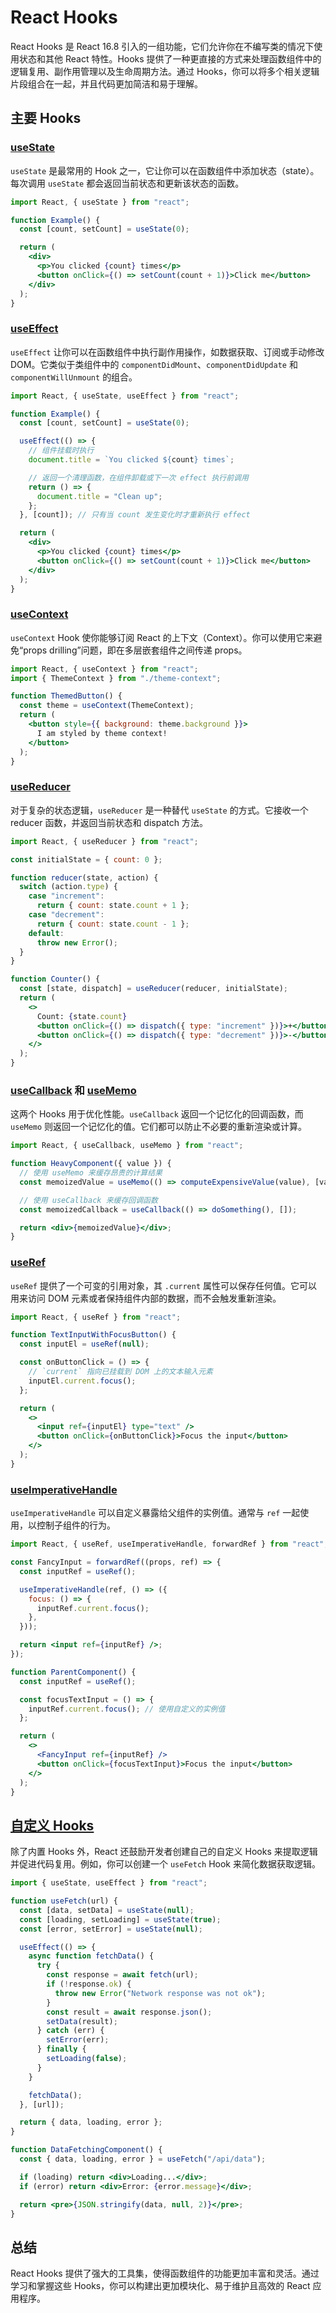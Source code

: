 # React Hooks

React Hooks 是 React 16.8 引入的一组功能，它们允许你在不编写类的情况下使用状态和其他 React 特性。Hooks 提供了一种更直接的方式来处理函数组件中的逻辑复用、副作用管理以及生命周期方法。通过 Hooks，你可以将多个相关逻辑片段组合在一起，并且代码更加简洁和易于理解。

## 主要 Hooks

### [<b>useState</b>](./useState.md)

`useState` 是最常用的 Hook 之一，它让你可以在函数组件中添加状态（state）。每次调用 `useState` 都会返回当前状态和更新该状态的函数。

```jsx
import React, { useState } from "react";

function Example() {
  const [count, setCount] = useState(0);

  return (
    <div>
      <p>You clicked {count} times</p>
      <button onClick={() => setCount(count + 1)}>Click me</button>
    </div>
  );
}
```

### [<b>useEffect</b>](./useEffect.md)

`useEffect` 让你可以在函数组件中执行副作用操作，如数据获取、订阅或手动修改 DOM。它类似于类组件中的 `componentDidMount`、`componentDidUpdate` 和 `componentWillUnmount` 的组合。

```jsx
import React, { useState, useEffect } from "react";

function Example() {
  const [count, setCount] = useState(0);

  useEffect(() => {
    // 组件挂载时执行
    document.title = `You clicked ${count} times`;

    // 返回一个清理函数，在组件卸载或下一次 effect 执行前调用
    return () => {
      document.title = "Clean up";
    };
  }, [count]); // 只有当 count 发生变化时才重新执行 effect

  return (
    <div>
      <p>You clicked {count} times</p>
      <button onClick={() => setCount(count + 1)}>Click me</button>
    </div>
  );
}
```

### [<b>useContext</b>](./useContext.md)

`useContext` Hook 使你能够订阅 React 的上下文（Context）。你可以使用它来避免“props drilling”问题，即在多层嵌套组件之间传递 props。

```jsx
import React, { useContext } from "react";
import { ThemeContext } from "./theme-context";

function ThemedButton() {
  const theme = useContext(ThemeContext);
  return (
    <button style={{ background: theme.background }}>
      I am styled by theme context!
    </button>
  );
}
```

### [<b>useReducer</b>](./useReducer.md)

对于复杂的状态逻辑，`useReducer` 是一种替代 `useState` 的方式。它接收一个 reducer 函数，并返回当前状态和 dispatch 方法。

```jsx
import React, { useReducer } from "react";

const initialState = { count: 0 };

function reducer(state, action) {
  switch (action.type) {
    case "increment":
      return { count: state.count + 1 };
    case "decrement":
      return { count: state.count - 1 };
    default:
      throw new Error();
  }
}

function Counter() {
  const [state, dispatch] = useReducer(reducer, initialState);
  return (
    <>
      Count: {state.count}
      <button onClick={() => dispatch({ type: "increment" })}>+</button>
      <button onClick={() => dispatch({ type: "decrement" })}>-</button>
    </>
  );
}
```

### [<b>useCallback</b>](./useCallback.md) 和 [<b>useMemo</b>](./useMemo.md)

这两个 Hooks 用于优化性能。`useCallback` 返回一个记忆化的回调函数，而 `useMemo` 则返回一个记忆化的值。它们都可以防止不必要的重新渲染或计算。

```jsx
import React, { useCallback, useMemo } from "react";

function HeavyComponent({ value }) {
  // 使用 useMemo 来缓存昂贵的计算结果
  const memoizedValue = useMemo(() => computeExpensiveValue(value), [value]);

  // 使用 useCallback 来缓存回调函数
  const memoizedCallback = useCallback(() => doSomething(), []);

  return <div>{memoizedValue}</div>;
}
```

### [<b>useRef</b>](./useRef.md)

`useRef` 提供了一个可变的引用对象，其 `.current` 属性可以保存任何值。它可以用来访问 DOM 元素或者保持组件内部的数据，而不会触发重新渲染。

```jsx
import React, { useRef } from "react";

function TextInputWithFocusButton() {
  const inputEl = useRef(null);

  const onButtonClick = () => {
    // `current` 指向已挂载到 DOM 上的文本输入元素
    inputEl.current.focus();
  };

  return (
    <>
      <input ref={inputEl} type="text" />
      <button onClick={onButtonClick}>Focus the input</button>
    </>
  );
}
```

### [<b>useImperativeHandle</b>](./useImperativeHandle.md)

`useImperativeHandle` 可以自定义暴露给父组件的实例值。通常与 `ref` 一起使用，以控制子组件的行为。

```jsx
import React, { useRef, useImperativeHandle, forwardRef } from "react";

const FancyInput = forwardRef((props, ref) => {
  const inputRef = useRef();

  useImperativeHandle(ref, () => ({
    focus: () => {
      inputRef.current.focus();
    },
  }));

  return <input ref={inputRef} />;
});

function ParentComponent() {
  const inputRef = useRef();

  const focusTextInput = () => {
    inputRef.current.focus(); // 使用自定义的实例值
  };

  return (
    <>
      <FancyInput ref={inputRef} />
      <button onClick={focusTextInput}>Focus the input</button>
    </>
  );
}
```

## [自定义 Hooks](./自定义%20Hooks.md)

除了内置 Hooks 外，React 还鼓励开发者创建自己的自定义 Hooks 来提取逻辑并促进代码复用。例如，你可以创建一个 `useFetch` Hook 来简化数据获取逻辑。

```jsx
import { useState, useEffect } from "react";

function useFetch(url) {
  const [data, setData] = useState(null);
  const [loading, setLoading] = useState(true);
  const [error, setError] = useState(null);

  useEffect(() => {
    async function fetchData() {
      try {
        const response = await fetch(url);
        if (!response.ok) {
          throw new Error("Network response was not ok");
        }
        const result = await response.json();
        setData(result);
      } catch (err) {
        setError(err);
      } finally {
        setLoading(false);
      }
    }

    fetchData();
  }, [url]);

  return { data, loading, error };
}

function DataFetchingComponent() {
  const { data, loading, error } = useFetch("/api/data");

  if (loading) return <div>Loading...</div>;
  if (error) return <div>Error: {error.message}</div>;

  return <pre>{JSON.stringify(data, null, 2)}</pre>;
}
```

## 总结

React Hooks 提供了强大的工具集，使得函数组件的功能更加丰富和灵活。通过学习和掌握这些 Hooks，你可以构建出更加模块化、易于维护且高效的 React 应用程序。
